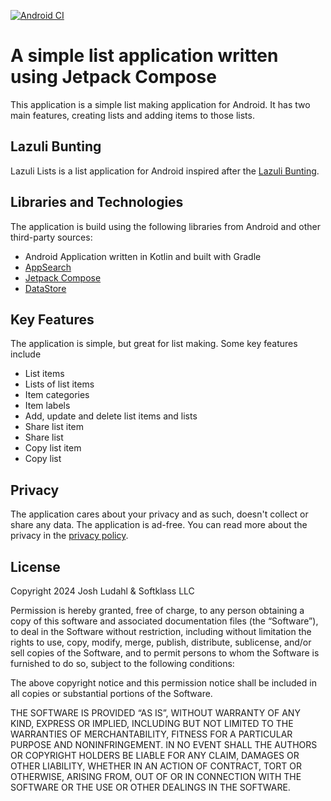 [![Android CI](https://github.com/JoshLudahl/Lazuli/actions/workflows/android.yml/badge.svg)](https://github.com/JoshLudahl/Lazuli/actions/workflows/android.yml)

# A simple list application written using Jetpack Compose
This application is a simple list making application for Android. It has two main features, creating lists and adding items to those lists.

## Lazuli Bunting
Lazuli Lists is a list application for Android inspired after the 
[Lazuli Bunting](https://myodfw.com/wildlife-viewing/species/towhees-sparrows-grosbeaks-and-buntings).

## Libraries and Technologies
The application is build using the following libraries from Android and other third-party sources:
- Android Application written in Kotlin and built with Gradle
- [AppSearch](https://developer.android.com/develop/ui/views/search/appsearch)
- [Jetpack Compose](https://developer.android.com/jetpack/compose)
- [DataStore](https://developer.android.com/topic/libraries/architecture/datastore)

## Key Features
The application is simple, but great for list making. Some key features include
- List items
- Lists of list items
- Item categories
- Item labels
- Add, update and delete list items and lists
- Share list item
- Share list
- Copy list item
- Copy list

## Privacy
The application cares about your privacy and as such, doesn't collect or share any data. The application is ad-free.
You can read more about the privacy in the [privacy policy](https://softklass/lazuli/privacy.html).

## License
Copyright 2024 Josh Ludahl & Softklass LLC

Permission is hereby granted, free of charge, to any person obtaining a copy of this software and associated documentation files (the “Software”), to deal in the Software without restriction, including without limitation the rights to use, copy, modify, merge, publish, distribute, sublicense, and/or sell copies of the Software, and to permit persons to whom the Software is furnished to do so, subject to the following conditions:

The above copyright notice and this permission notice shall be included in all copies or substantial portions of the Software.

THE SOFTWARE IS PROVIDED “AS IS”, WITHOUT WARRANTY OF ANY KIND, EXPRESS OR IMPLIED, INCLUDING BUT NOT LIMITED TO THE WARRANTIES OF MERCHANTABILITY, FITNESS FOR A PARTICULAR PURPOSE AND NONINFRINGEMENT. IN NO EVENT SHALL THE AUTHORS OR COPYRIGHT HOLDERS BE LIABLE FOR ANY CLAIM, DAMAGES OR OTHER LIABILITY, WHETHER IN AN ACTION OF CONTRACT, TORT OR OTHERWISE, ARISING FROM, OUT OF OR IN CONNECTION WITH THE SOFTWARE OR THE USE OR OTHER DEALINGS IN THE SOFTWARE.
